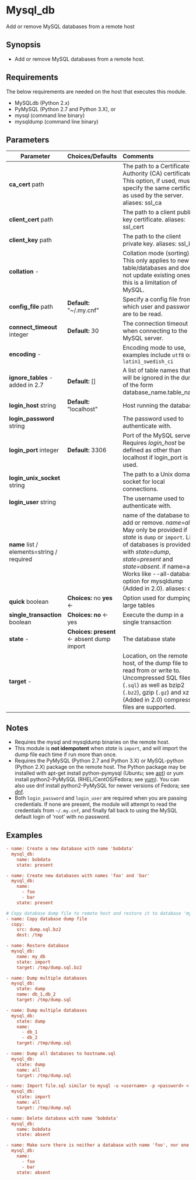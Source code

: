 # Mysql_db 

Add or remove MySQL databases from a remote host

## Synopsis

- Add or remove MySQL databases from a remote host.

## Requirements

The below requirements are needed on the host that executes this module.

- MySQLdb (Python 2.x)
- PyMySQL (Python 2.7 and Python 3.X), or
- mysql (command line binary)
- mysqldump (command line binary)



## Parameters

| Parameter                                                    | Choices/Defaults                                             | Comments                                                     |
| ------------------------------------------------------------ | ------------------------------------------------------------ | :----------------------------------------------------------- |
| **ca_cert**                                                    path |                                                              | The path to a Certificate  Authority (CA) certificate. This option, if used, must specify the same  certificate as used by the server.                                                             aliases: ssl_ca |
| **client_cert**                                                    path |                                                              | The path to a client public key certificate.                                                             aliases: ssl_cert |
| **client_key**                                                    path |                                                              | The path to the client private key.                                                             aliases: ssl_key |
| **collation**                                                    - |                                                              | Collation mode (sorting).  This only applies to new table/databases and does not update existing  ones, this is a limitation of MySQL. |
| **config_file**                                                    path | **Default:** "~/.my.cnf"                                     | Specify a config file from which user and password are to be read. |
| **connect_timeout**                                                    integer | **Default:** 30                                              | The connection timeout when connecting to the MySQL server.  |
| **encoding**                                                    - |                                                              | Encoding mode to use, examples include `utf8` or `latin1_swedish_ci` |
| **ignore_tables**                                                    -                                                                                added in 2.7 | **Default:** []                                              | A list of table names that will be ignored in the dump of the form database_name.table_name |
| **login_host**                                                    string | **Default:** "localhost"                                     | Host running the database.                                   |
| **login_password**                                                    string |                                                              | The password used to authenticate with.                      |
| **login_port**                                                    integer | **Default:** 3306                                            | Port of the MySQL server. Requires *login_host* be defined as other than localhost if login_port is used. |
| **login_unix_socket**                                                    string |                                                              | The path to a Unix domain socket for local connections.      |
| **login_user**                                                    string |                                                              | The username used to authenticate with.                      |
| **name**                                                    list                     / elements=string                         / required |                                                              | name of the database to add or remove.                                        *name=all* May only be provided if *state* is `dump` or `import`.                                        List of databases is provided with *state=dump*, *state=present* and *state=absent*.                                        if name=all Works like --all-databases option for mysqldump (Added in 2.0).                                                             aliases: db |
| **quick**                                                    boolean | **Choices:**                                                                                                                                                                                            no                                                                                                                                                                                                                            **yes** ← | Option used for dumping large tables                         |
| **single_transaction**                                                    boolean | **Choices:**                                                                                                                                                                                            **no** ←                                                                                                                                                                                                                            yes | Execute the dump in a single transaction                     |
| **state**                                                    - | **Choices:**                                                                                                                                                                                            **present** ←                                                                                                                                                                                                                            absent                                                                                                                                                                                                                            dump                                                                                                                                                                                                                            import | The database state                                           |
| **target**                                                    - |                                                              | Location, on the remote host, of the dump file to read from or write to. Uncompressed SQL files (`.sql`) as well as bzip2 (`.bz2`), gzip (`.gz`) and xz (Added in 2.0) compressed files are supported. |



## Notes

- Requires the mysql and mysqldump binaries on the remote host.
- This module is **not idempotent** when *state* is `import`, and will import the dump file each time if run more than once.
- Requires the PyMySQL (Python 2.7 and Python 3.X) or MySQL-python  (Python 2.X) package on the remote host. The Python package may be  installed with apt-get install python-pymysql (Ubuntu; see [apt](https://docs.ansible.com/ansible/2.9/modules/apt_module.html#apt-module)) or yum install python2-PyMySQL (RHEL/CentOS/Fedora; see [yum](https://docs.ansible.com/ansible/2.9/modules/yum_module.html#yum-module)). You can also use dnf install python2-PyMySQL for newer versions of Fedora; see [dnf](https://docs.ansible.com/ansible/2.9/modules/dnf_module.html#dnf-module).
- Both `login_password` and `login_user` are required when you are passing credentials. If none are present, the module will attempt to read the credentials from `~/.my.cnf`, and finally fall back to using the MySQL default login of ‘root’ with no password.



## Examples

```ini
- name: Create a new database with name 'bobdata'
  mysql_db:
    name: bobdata
    state: present

- name: Create new databases with names 'foo' and 'bar'
  mysql_db:
    name:
      - foo
      - bar
    state: present

# Copy database dump file to remote host and restore it to database 'my_db'
- name: Copy database dump file
  copy:
    src: dump.sql.bz2
    dest: /tmp

- name: Restore database
  mysql_db:
    name: my_db
    state: import
    target: /tmp/dump.sql.bz2

- name: Dump multiple databases
  mysql_db:
    state: dump
    name: db_1,db_2
    target: /tmp/dump.sql

- name: Dump multiple databases
  mysql_db:
    state: dump
    name:
      - db_1
      - db_2
    target: /tmp/dump.sql

- name: Dump all databases to hostname.sql
  mysql_db:
    state: dump
    name: all
    target: /tmp/dump.sql

- name: Import file.sql similar to mysql -u <username> -p <password> < hostname.sql
  mysql_db:
    state: import
    name: all
    target: /tmp/dump.sql

- name: Delete database with name 'bobdata'
  mysql_db:
    name: bobdata
    state: absent

- name: Make sure there is neither a database with name 'foo', nor one with name 'bar'
  mysql_db:
    name:
      - foo
      - bar
    state: absent
```